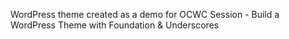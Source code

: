 WordPress theme created as a demo for OCWC Session - Build a WordPress Theme with Foundation & Underscores
